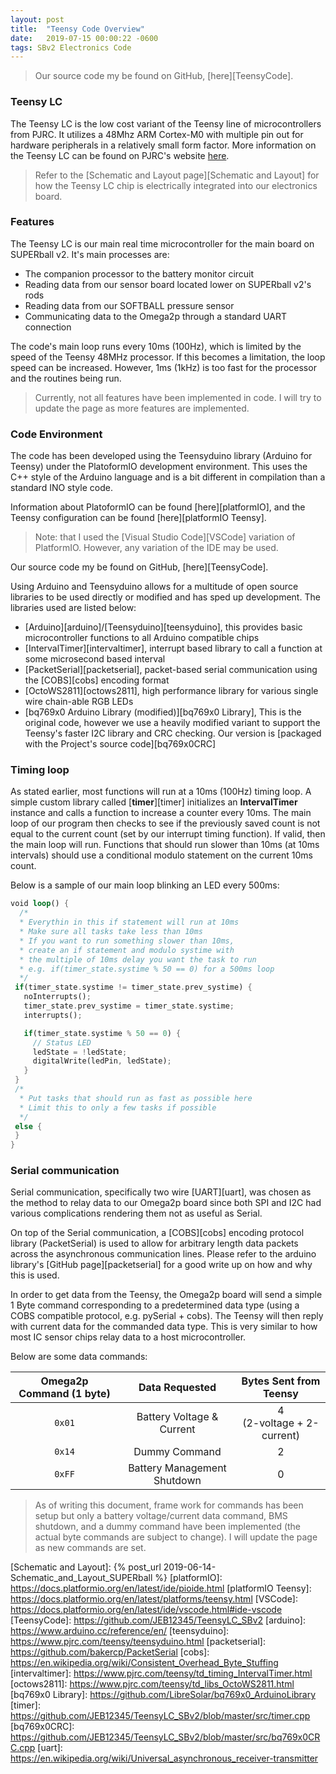 ```yaml
---
layout: post
title:  "Teensy Code Overview"
date:   2019-07-15 00:00:22 -0600
tags: SBv2 Electronics Code
---
```


> Our source code my be found on GitHub, [here][TeensyCode].

### Teensy LC

The Teensy LC is the low cost variant of the Teensy line of microcontrollers from PJRC. It utilizes a 48Mhz ARM Cortex-M0 with multiple pin out for hardware peripherals in a relatively small form factor. More information on the Teensy LC can be found on PJRC's website [here][teensyLC].

> Refer to the [Schematic and Layout page][Schematic and Layout] for how the Teensy LC chip is electrically integrated into our electronics board.

### Features

The Teensy LC is our main real time microcontroller for the main board on SUPERball v2. It's main processes are:
* The companion processor to the battery monitor circuit
* Reading data from our sensor board located lower on SUPERball v2's rods
* Reading data from our SOFTBALL pressure sensor
* Communicating data to the Omega2p through a standard UART connection

The code's main loop runs every 10ms (100Hz), which is limited by the speed of the Teensy 48MHz processor. If this becomes a limitation, the loop speed can be increased. However, 1ms (1kHz) is too fast for the processor and the routines being run.

> Currently, not all features have been implemented in code. I will try to update the page as more features are implemented.

### Code Environment

The code has been developed using the Teensyduino library (Arduino for Teensy) under the PlatoformIO development environment. This uses the C++ style of the Arduino language and is a bit different in compilation than a standard INO style code.

Information about PlatoformIO can be found [here][platformIO], and the Teensy configuration can be found [here][platformIO Teensy].

> Note: that I used the [Visual Studio Code][VSCode] variation of PlatformIO. However, any variation of the IDE may be used.

Our source code my be found on GitHub, [here][TeensyCode].

Using Arduino and Teensyduino allows for a multitude of open source libraries to be used directly or modified and has sped up development. The libraries used are listed below:
* [Arduino][arduino]/[Teensyduino][teensyduino], this provides basic microcontroller functions to all Arduino compatible chips
* [IntervalTimer][intervaltimer], interrupt based library to call a function at some microsecond based interval
* [PacketSerial][packetserial], packet-based serial communication using the [COBS][cobs] encoding format
* [OctoWS2811][octows2811], high performance library for various single wire chain-able RGB LEDs
* [bq769x0 Arduino Library (modified)][bq769x0 Library], This is the original code, however we use a heavily modified variant to support the Teensy's faster I2C library and CRC checking. Our version is [packaged with the Project's source code][bq769x0CRC]

### Timing loop

 As stated earlier, most functions will run at a 10ms (100Hz) timing loop. A simple custom library called [**timer**][timer] initializes an **IntervalTimer** instance and calls a function to increase a counter every 10ms. The main loop of our program then checks to see if the previously saved count is not equal to the current count (set by our interrupt timing function). If valid, then the main loop will run. Functions that should run slower than 10ms (at 10ms intervals) should use a conditional modulo statement on the current 10ms count.

 Below is a sample of our main loop blinking an LED every 500ms:

 ```rust
 void loop() {
   /*
   * Everythin in this if statement will run at 10ms
   * Make sure all tasks take less than 10ms
   * If you want to run something slower than 10ms,
   * create an if statement and modulo systime with
   * the multiple of 10ms delay you want the task to run
   * e.g. if(timer_state.systime % 50 == 0) for a 500ms loop
   */
  if(timer_state.systime != timer_state.prev_systime) {
    noInterrupts();
    timer_state.prev_systime = timer_state.systime;
    interrupts();

    if(timer_state.systime % 50 == 0) {
      // Status LED
      ledState = !ledState;
      digitalWrite(ledPin, ledState);
    }
  }
  /*
   * Put tasks that should run as fast as possible here
   * Limit this to only a few tasks if possible
   */
  else {
  }
}
 ```

### Serial communication

Serial communication, specifically two wire [UART][uart], was chosen as the method to relay data to our Omega2p board since both SPI and I2C had various complications rendering them not as useful as Serial.

On top of the Serial communication, a [COBS][cobs] encoding protocol library (PacketSerial) is used to allow for arbitrary length data packets across the asynchronous communication lines. Please refer to the arduino library's [GitHub page][packetserial] for a good write up on how and why this is used.

In order to get data from the Teensy, the Omega2p board will send a simple 1 Byte command corresponding to a predetermined data type (using a COBS compatible protocol, e.g. pySerial + cobs). The Teensy will then reply with current data for the commanded data type. This is very similar to how most IC sensor chips relay data to a host microcontroller.

Below are some data commands:

Omega2p Command (1 byte) | Data Requested | Bytes Sent from Teensy
:---: | :---: | :---:
`0x01` | Battery Voltage & Current | 4<br/>(2-voltage + 2-current)
`0x14`  | Dummy Command | 2
`0xFF`  | Battery Management Shutdown | 0

> As of writing this document, frame work for commands has been setup but only a battery voltage/current data command, BMS shutdown, and a dummy command have been implemented (the actual byte commands are subject to change). I will update the page as new commands are set.

[teensyLC]: https://www.pjrc.com/teensy/teensyLC.html
[Schematic and Layout]: {% post_url 2019-06-14-Schematic_and_Layout_SUPERball %}
[platformIO]: https://docs.platformio.org/en/latest/ide/pioide.html
[platformIO Teensy]: https://docs.platformio.org/en/latest/platforms/teensy.html
[VSCode]: https://docs.platformio.org/en/latest/ide/vscode.html#ide-vscode
[TeensyCode]: https://github.com/JEB12345/TeensyLC_SBv2
[arduino]: https://www.arduino.cc/reference/en/
[teensyduino]: https://www.pjrc.com/teensy/teensyduino.html
[packetserial]: https://github.com/bakercp/PacketSerial
[cobs]: https://en.wikipedia.org/wiki/Consistent_Overhead_Byte_Stuffing
[intervaltimer]: https://www.pjrc.com/teensy/td_timing_IntervalTimer.html
[octows2811]: https://www.pjrc.com/teensy/td_libs_OctoWS2811.html
[bq769x0 Library]: https://github.com/LibreSolar/bq769x0_ArduinoLibrary
[timer]: https://github.com/JEB12345/TeensyLC_SBv2/blob/master/src/timer.cpp
[bq769x0CRC]: https://github.com/JEB12345/TeensyLC_SBv2/blob/master/src/bq769x0CRC.cpp
[uart]: https://en.wikipedia.org/wiki/Universal_asynchronous_receiver-transmitter
